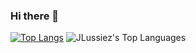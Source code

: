 ### Hi there 👋

[![Top Langs](https://github-readme-stats.vercel.app/api/top-langs/?username=JLussiez&hide=c&layout=compact&theme=ayu-mirage)](https://github.com/anuraghazra/github-readme-stats)
![JLussiez's Top Languages](https://github-readme-stats.vercel.app/api/top-langs/?username=JLussiez&theme=dracula&show_icons=true&hide_border=true&layout=compact)
